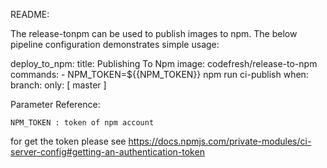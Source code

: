README:

The release-tonpm can be used to publish images to npm. 
The below pipeline configuration demonstrates simple usage:

  deploy_to_npm:
    title: Publishing To Npm
    image: codefresh/release-to-npm
    commands:
      - NPM_TOKEN=${{NPM_TOKEN}} npm run ci-publish
    when:
      branch:
        only: [ master ]


Parameter Reference:

    NPM_TOKEN : token of npm account
    
for get the token please see https://docs.npmjs.com/private-modules/ci-server-config#getting-an-authentication-token
